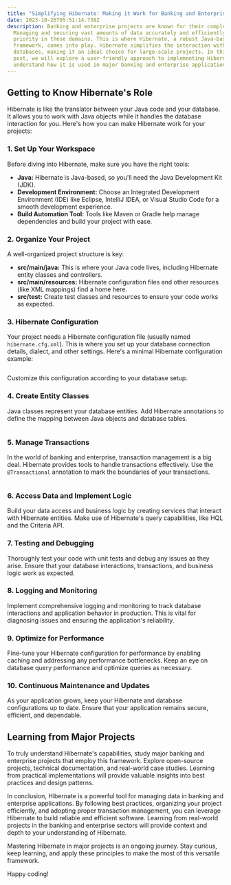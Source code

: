 ```yaml
---
title: "Simplifying Hibernate: Making it Work for Banking and Enterprise Projects"
date: 2023-10-26T05:51:14.738Z
description: Banking and enterprise projects are known for their complexity.
  Managing and securing vast amounts of data accurately and efficiently is a top
  priority in these domains. This is where Hibernate, a robust Java-based
  framework, comes into play. Hibernate simplifies the interaction with
  databases, making it an ideal choice for large-scale projects. In this blog
  post, we will explore a user-friendly approach to implementing Hibernate and
  understand how it is used in major banking and enterprise applications.
---
```

## Getting to Know Hibernate's Role

Hibernate is like the translator between your Java code and your database. It allows you to work with Java objects while it handles the database interaction for you. Here's how you can make Hibernate work for your projects:

### 1. Set Up Your Workspace

Before diving into Hibernate, make sure you have the right tools:

* **Java:** Hibernate is Java-based, so you'll need the Java Development Kit (JDK).
* **Development Environment:** Choose an Integrated Development Environment (IDE) like Eclipse, IntelliJ IDEA, or Visual Studio Code for a smooth development experience.
* **Build Automation Tool:** Tools like Maven or Gradle help manage dependencies and build your project with ease.

### 2. Organize Your Project

A well-organized project structure is key:

* **src/main/java:** This is where your Java code lives, including Hibernate entity classes and controllers.
* **src/main/resources:** Hibernate configuration files and other resources (like XML mappings) find a home here.
* **src/test:** Create test classes and resources to ensure your code works as expected.

### 3. Hibernate Configuration

Your project needs a Hibernate configuration file (usually named `hibernate.cfg.xml`). This is where you set up your database connection details, dialect, and other settings. Here's a minimal Hibernate configuration example:

```

```

Customize this configuration according to your database setup.

### 4. Create Entity Classes

Java classes represent your database entities. Add Hibernate annotations to define the mapping between Java objects and database tables.

```

```

### 5. Manage Transactions

In the world of banking and enterprise, transaction management is a big deal. Hibernate provides tools to handle transactions effectively. Use the `@Transactional` annotation to mark the boundaries of your transactions.

```

```

### 6. Access Data and Implement Logic

Build your data access and business logic by creating services that interact with Hibernate entities. Make use of Hibernate's query capabilities, like HQL and the Criteria API.

### 7. Testing and Debugging

Thoroughly test your code with unit tests and debug any issues as they arise. Ensure that your database interactions, transactions, and business logic work as expected.

### 8. Logging and Monitoring

Implement comprehensive logging and monitoring to track database interactions and application behavior in production. This is vital for diagnosing issues and ensuring the application's reliability.

### 9. Optimize for Performance

Fine-tune your Hibernate configuration for performance by enabling caching and addressing any performance bottlenecks. Keep an eye on database query performance and optimize queries as necessary.

### 10. Continuous Maintenance and Updates

As your application grows, keep your Hibernate and database configurations up to date. Ensure that your application remains secure, efficient, and dependable.

## Learning from Major Projects

To truly understand Hibernate's capabilities, study major banking and enterprise projects that employ this framework. Explore open-source projects, technical documentation, and real-world case studies. Learning from practical implementations will provide valuable insights into best practices and design patterns.

In conclusion, Hibernate is a powerful tool for managing data in banking and enterprise applications. By following best practices, organizing your project efficiently, and adopting proper transaction management, you can leverage Hibernate to build reliable and efficient software. Learning from real-world projects in the banking and enterprise sectors will provide context and depth to your understanding of Hibernate.

Mastering Hibernate in major projects is an ongoing journey. Stay curious, keep learning, and apply these principles to make the most of this versatile framework.

Happy coding!